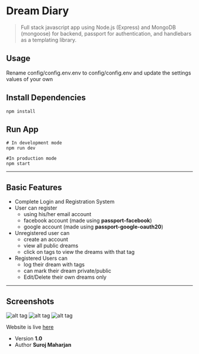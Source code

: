 # Dream Diary
> Full stack javascript app using Node.js (Express) and MongoDB (mongoose) for backend, passport for authentication, and handlebars as a templating library.

## Usage
Rename config/config.env.env to config/config.env and update the settings values of your own

## Install Dependencies
```
npm install
```

## Run App
```
# In development mode
npm run dev

#In production mode
npm start
```

***
## Basic Features
* Complete Login and Registration System
* User can register
  * using his/her email account
  * facebook account (made using **passport-facebook**)
  * google account (made using **passport-google-oauth20**)
* Unregistered user can
  * create an account
  * view all public dreams
  * click on tags to view the dreams with that tag
* Registered Users can
  * log their dream with tags 
  * can mark their dream private/public
  * Edit/Delete their own dreams only

*** 
## Screenshots
![alt tag](https://surojmaharjan0.github.io/projectimages/images/dd1.PNG)
![alt tag](https://surojmaharjan0.github.io/projectimages/images/dd2.PNG)
![alt tag](https://surojmaharjan0.github.io/projectimages/images/dd3.PNG)
 
Website is live [here](http://dreamdiaryy.herokuapp.com/)
* Version **1.0**
* Author **Suroj Maharjan**
